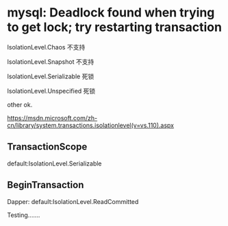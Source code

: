 # mysql: Deadlock found when trying to get lock; try restarting transaction

IsolationLevel.Chaos 不支持

IsolationLevel.Snapshot 不支持

IsolationLevel.Serializable 死锁

IsolationLevel.Unspecified 死锁

other ok.

https://msdn.microsoft.com/zh-cn/library/system.transactions.isolationlevel(v=vs.110).aspx


## TransactionScope
default:IsolationLevel.Serializable



## BeginTransaction
Dapper:
default:IsolationLevel.ReadCommitted

Testing.......

